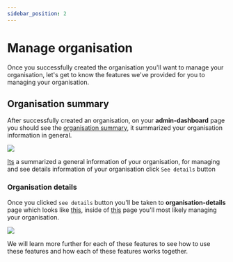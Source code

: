 ```yaml
---
sidebar_position: 2
---
```


# Manage organisation

Once you successfully created the organisation you'll want to manage your organisation, let's get to know the features we've provided for you to managing your organisation.

## Organisation summary

After successfully created an organisation, on your **admin-dashboard** page you should see the [organisation summary](#organisation-summary), it summarized your organisation information in general.

<img src="/img/docs-img/manage-organisation/manage-organisation-1.jpg" id="organisation-summary"/>


[Its](#organisation_summary) a summarized a general information of your organisation, for managing and see details information of your organisation click `See details` button 

### Organisation details

Once you clicked `see details` button you'll be taken to **organisation-details** page which looks like [this](#organisation-details), inside of [this](#organisation-details) page you'll most likely managing your organisation.

<img src="/img/docs-img/manage-organisation/manage-organisation-2.jpg" id="organisation-details"/>

We will learn more further for each of these features to see how to use these features and how each of these features works together.